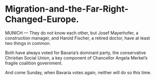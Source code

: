 # Migration-and-the-Far-Right-Changed-Europe.
MUNICH — They do not know each other, but Josef Mayerhofer, a construction manager, and Harold Fischer, a retired doctor, have at least two things in common.

Both have always voted for Bavaria’s dominant party, the conservative Christian Social Union, a key component of Chancellor Angela Merkel’s fragile coalition government.

And come Sunday, when Bavaria votes again, neither will do so this time.
